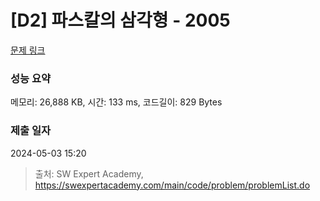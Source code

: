 # [D2] 파스칼의 삼각형 - 2005 

[문제 링크](https://swexpertacademy.com/main/code/problem/problemDetail.do?contestProbId=AV5P0-h6Ak4DFAUq) 

### 성능 요약

메모리: 26,888 KB, 시간: 133 ms, 코드길이: 829 Bytes

### 제출 일자

2024-05-03 15:20



> 출처: SW Expert Academy, https://swexpertacademy.com/main/code/problem/problemList.do